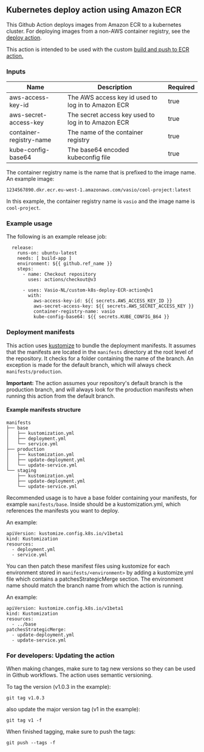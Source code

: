 ## Kubernetes deploy action using Amazon ECR

This Github Action deploys images from Amazon ECR to a kubernetes cluster.
For deploying images from a non-AWS container registry, see the [deploy action](https://github.com/Vasio-NL/custom-k8s-deploy-action).

This action is intended to be used with the custom [build and push to ECR action.](https://github.com/Vasio-NL/custom-build-and-push-ECR-action)

### Inputs

| Name                    | Description                                        | Required |
|-------------------------|----------------------------------------------------| --- |
| aws-access-key-id       | The AWS access key id used to log in to Amazon ECR | true |
| aws-secret-access-key   | The secret access key used to log in to Amazon ECR | true |
| container-registry-name | The name of the container registry                 | true |
| kube-config-base64      | The base64 encoded kubeconfig file                 | true |


The container registry name is the name that is prefixed to the image name. An example image:

`1234567890.dkr.ecr.eu-west-1.amazonaws.com/vasio/cool-project:latest`

In this example, the container registry name is `vasio` and the image name is `cool-project`.

### Example usage

The following is an example release job:

```
  release:
    runs-on: ubuntu-latest
    needs: [ build-app ]
    environment: ${{ github.ref_name }}
    steps:
      - name: Checkout repository
        uses: actions/checkout@v3
    
      - uses: Vasio-NL/custom-k8s-deploy-ECR-action@v1
        with:
          aws-access-key-id: ${{ secrets.AWS_ACCESS_KEY_ID }}
          aws-secret-access-key: ${{ secrets.AWS_SECRET_ACCESS_KEY }}
          container-registry-name: vasio
          kube-config-base64: ${{ secrets.KUBE_CONFIG_B64 }}
```

### Deployment manifests

This action uses [kustomize](https://kustomize.io/) to bundle the deployment manifests. It assumes that the manifests are located in the `manifests` directory at the root level of the repository.
It checks for a folder containing the name of the branch. An exception is made for the default branch, which will always check `manifests/production`.

<b>Important:</b> The action assumes your repository's default branch is the production branch, and will always look for the production manifests when running this action from the default branch.


#### Example manifests structure

```
manifests
├── base
│   ├── kustomization.yml
│   ├── deployment.yml
│   └── service.yml
├── production
│   ├── kustomization.yml
│   ├── update-deployment.yml
│   └── update-service.yml
└── staging
    ├── kustomization.yml
    ├── update-deployment.yml
    └── update-service.yml
```

Recommended usage is to have a base folder containing your manifests, for example `manifests/base`.
Inside should be a kustomization.yml, which references the manifests you want to deploy.

An example:

```
apiVersion: kustomize.config.k8s.io/v1beta1
kind: Kustomization
resources:
  - deployment.yml
  - service.yml
```

You can then patch these manifest files using kustomize for each environment stored in `manifests/<environment>` by adding a kustomize.yml file which contains a patchesStrategicMerge section.
The environment name should match the branch name from which the action is running.

An example:

```
apiVersion: kustomize.config.k8s.io/v1beta1
kind: Kustomization
resources:
  - ../base
patchesStrategicMerge:
  - update-deployment.yml
  - update-service.yml
```

### For developers: Updating the action
When making changes, make sure to tag new versions so they can be used in Github workflows. The action uses semantic versioning.

To tag the version (v1.0.3 in the example):

`git tag v1.0.3`

also update the major version tag (v1 in the example):

`git tag v1 -f`

When finished tagging, make sure to push the tags:

`git push --tags -f`
